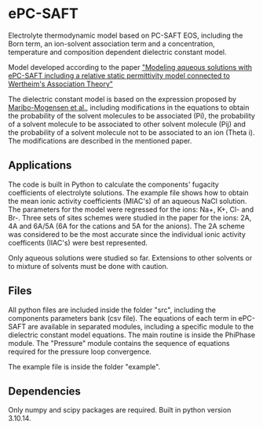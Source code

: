 # ePC-SAFT
Electrolyte thermodynamic model based on PC-SAFT EOS, including the Born term, an ion-solvent association term and a concentration, temperature and composition dependent dielectric constant model.

Model developed according to the paper ["Modeling aqueous solutions with ePC-SAFT including a relative static permittivity model connected to Wertheim's Association Theory"](https://doi.org/10.1016/j.molliq.2024.126726)

The dielectric constant model is based on the expression proposed by [Maribo-Mogensen et al.](https://doi.org/10.1021/jp403375t), including modifications in the equations to obtain the probability of the solvent molecules to be associated (Pi), the probability of a solvent molecule to be associated to other solvent molecule (Pij) and the probability of a solvent molecule not to be associated to an ion (Theta i). The modifications are described in the mentioned paper.

## Applications

The code is built in Python to calculate the components' fugacity coefficients of electrolyte solutions. The example file shows how to obtain the mean ionic activity coefficients (MIAC's) of an aqueous NaCl solution. The parameters for the model were regressed for the ions: Na+, K+, Cl- and Br-. Three sets of sites schemes were studied in the paper for the ions: 2A, 4A and 6A/5A (6A for the cations and 5A for the anions). The 2A scheme was considered to be the most accurate since the individual ionic activity coefficents (IIAC's) were best represented.

Only aqueous solutions were studied so far. Extensions to other solvents or to mixture of solvents must be done with caution.

## Files

All python files are included inside the folder "src", including the components parameters bank (csv file). The equations of each term in ePC-SAFT are available in separated modules, including a specific module to the dielectric constant model equations. The main routine is inside the PhiPhase module. The "Pressure" module contains the sequence of equations required for the pressure loop convergence.

The example file is inside the folder "example".

## Dependencies

Only numpy and scipy packages are required. Built in python version 3.10.14.
